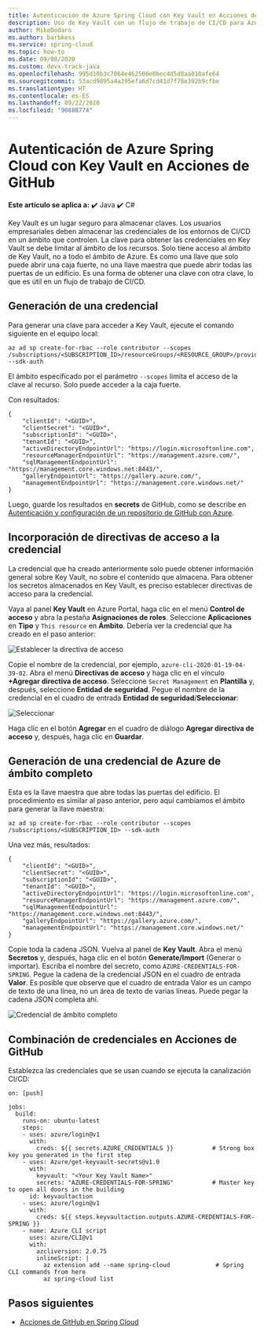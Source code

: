 ```yaml
---
title: Autenticación de Azure Spring Cloud con Key Vault en Acciones de GitHub
description: Uso de Key Vault con un flujo de trabajo de CI/CD para Azure Spring Cloud con Acciones de GitHub
author: MikeDodaro
ms.author: barbkess
ms.service: spring-cloud
ms.topic: how-to
ms.date: 09/08/2020
ms.custom: devx-track-java
ms.openlocfilehash: 995d10b3c7064e462500e0bec4d5d8aa010afe64
ms.sourcegitcommit: 53acd9895a4a395efa6d7cd41d7f78e392b9cfbe
ms.translationtype: HT
ms.contentlocale: es-ES
ms.lasthandoff: 09/22/2020
ms.locfileid: "90888774"
---
```

# <a name="authenticate-azure-spring-cloud-with-key-vault-in-github-actions"></a>Autenticación de Azure Spring Cloud con Key Vault en Acciones de GitHub

**Este artículo se aplica a:** ✔️ Java ✔️ C#

Key Vault es un lugar seguro para almacenar claves. Los usuarios empresariales deben almacenar las credenciales de los entornos de CI/CD en un ámbito que controlen. La clave para obtener las credenciales en Key Vault se debe limitar al ámbito de los recursos.  Solo tiene acceso al ámbito de Key Vault, no a todo el ámbito de Azure. Es como una llave que solo puede abrir una caja fuerte, no una llave maestra que puede abrir todas las puertas de un edificio. Es una forma de obtener una clave con otra clave, lo que es útil en un flujo de trabajo de CI/CD. 

## <a name="generate-credential"></a>Generación de una credencial
Para generar una clave para acceder a Key Vault, ejecute el comando siguiente en el equipo local:
```
az ad sp create-for-rbac --role contributor --scopes /subscriptions/<SUBSCRIPTION_ID>/resourceGroups/<RESOURCE_GROUP>/providers/Microsoft.KeyVault/vaults/<KEY_VAULT> --sdk-auth
```
El ámbito especificado por el parámetro `--scopes` limita el acceso de la clave al recurso.  Solo puede acceder a la caja fuerte.

Con resultados:
```
{
    "clientId": "<GUID>",
    "clientSecret": "<GUID>",
    "subscriptionId": "<GUID>",
    "tenantId": "<GUID>",
    "activeDirectoryEndpointUrl": "https://login.microsoftonline.com",
    "resourceManagerEndpointUrl": "https://management.azure.com/",
    "sqlManagementEndpointUrl": "https://management.core.windows.net:8443/",
    "galleryEndpointUrl": "https://gallery.azure.com/",
    "managementEndpointUrl": "https://management.core.windows.net/"
}
```
Luego, guarde los resultados en **secrets** de GitHub, como se describe en [Autenticación y configuración de un repositorio de GitHub con Azure](./spring-cloud-howto-github-actions.md#set-up-github-repository-and-authenticate).

## <a name="add-access-policies-for-the-credential"></a>Incorporación de directivas de acceso a la credencial
La credencial que ha creado anteriormente solo puede obtener información general sobre Key Vault, no sobre el contenido que almacena.  Para obtener los secretos almacenados en Key Vault, es preciso establecer directivas de acceso para la credencial.

Vaya al panel **Key Vault** en Azure Portal, haga clic en el menú **Control de acceso** y abra la pestaña **Asignaciones de roles**. Seleccione **Aplicaciones** en **Tipo** y `This resource` en **Ámbito**.  Debería ver la credencial que ha creado en el paso anterior:

 ![Establecer la directiva de acceso](./media/github-actions/key-vault1.png)

Copie el nombre de la credencial, por ejemplo, `azure-cli-2020-01-19-04-39-02`. Abra el menú **Directivas de acceso** y haga clic en el vínculo **+Agregar directiva de acceso**.  Seleccione `Secret Management` en **Plantilla** y, después, seleccione **Entidad de seguridad**. Pegue el nombre de la credencial en el cuadro de entrada **Entidad de seguridad**/**Seleccionar**:

 ![Seleccionar](./media/github-actions/key-vault2.png)

 Haga clic en el botón **Agregar** en el cuadro de diálogo **Agregar directiva de acceso** y, después, haga clic en **Guardar**.

## <a name="generate-full-scope-azure-credential"></a>Generación de una credencial de Azure de ámbito completo
Esta es la llave maestra que abre todas las puertas del edificio. El procedimiento es similar al paso anterior, pero aquí cambiamos el ámbito para generar la llave maestra:

```
az ad sp create-for-rbac --role contributor --scopes /subscriptions/<SUBSCRIPTION_ID> --sdk-auth
```

Una vez más, resultados:
```
{
    "clientId": "<GUID>",
    "clientSecret": "<GUID>",
    "subscriptionId": "<GUID>",
    "tenantId": "<GUID>",
    "activeDirectoryEndpointUrl": "https://login.microsoftonline.com",
    "resourceManagerEndpointUrl": "https://management.azure.com/",
    "sqlManagementEndpointUrl": "https://management.core.windows.net:8443/",
    "galleryEndpointUrl": "https://gallery.azure.com/",
    "managementEndpointUrl": "https://management.core.windows.net/"
}
```
Copie toda la cadena JSON.  Vuelva al panel de **Key Vault**. Abra el menú **Secretos** y, después, haga clic en el botón **Generate/Import** (Generar o importar). Escriba el nombre del secreto, como `AZURE-CREDENTIALS-FOR-SPRING`. Pegue la cadena de la credencial JSON en el cuadro de entrada **Valor**. Es posible que observe que el cuadro de entrada Valor es un campo de texto de una línea, no un área de texto de varias líneas.  Puede pegar la cadena JSON completa ahí.

 ![Credencial de ámbito completo](./media/github-actions/key-vault3.png)

## <a name="combine-credentials-in-github-actions"></a>Combinación de credenciales en Acciones de GitHub
Establezca las credenciales que se usan cuando se ejecuta la canalización CI/CD:

```
on: [push]

jobs:
  build:
    runs-on: ubuntu-latest
    steps:
    - uses: azure/login@v1
      with:
        creds: ${{ secrets.AZURE_CREDENTIALS }}           # Strong box key you generated in the first step
    - uses: Azure/get-keyvault-secrets@v1.0
      with:
        keyvault: "<Your Key Vault Name>"
        secrets: "AZURE-CREDENTIALS-FOR-SPRING"           # Master key to open all doors in the building
      id: keyvaultaction
    - uses: azure/login@v1
      with:
        creds: ${{ steps.keyvaultaction.outputs.AZURE-CREDENTIALS-FOR-SPRING }}
    - name: Azure CLI script
      uses: azure/CLI@v1
      with:
        azcliversion: 2.0.75
        inlineScript: |
          az extension add --name spring-cloud             # Spring CLI commands from here
          az spring-cloud list

```

## <a name="next-steps"></a>Pasos siguientes
* [Acciones de GitHub en Spring Cloud](./spring-cloud-howto-github-actions.md)
